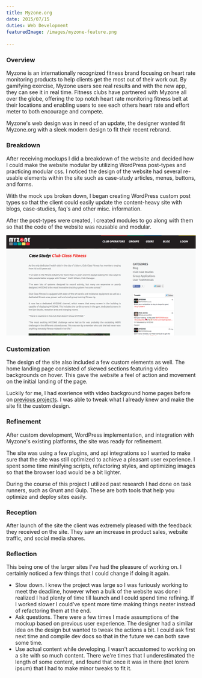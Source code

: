 ```yaml
---
title: Myzone.org
date: 2015/07/15
duties: Web Development
featuredImage: /images/myzone-feature.png

---
```


### Overview
Myzone is an internationally recognized fitness brand focusing on heart rate monitoring products to help clients get the most out of their work out. By gamifying exercise, Myzone users see real results and with the new app, they can see it in real time. Fitness clubs have partnered with Myzone all over the globe, offering the top notch heart rate monitoring fitness belt at their locations and enabling users to see each others heart rate and effort meter to both encourage and compete.

Myzone's web design was in need of an update, the designer wanted fit Myzone.org with a sleek modern design to fit their recent rebrand.


### Breakdown
After receiving mockups I did a breakdown of the website and decided how I could make the website modular by utilizing WordPress post-types and practicing modular css. I noticed the design of the website had several re-usable elements within the site such as case-study articles, menus, buttons, and forms.

With the mock ups broken down, I began creating WordPress custom post types so that the client could easily update the content-heavy site with blogs, case-studies, faq's and other misc. information.

After the post-types were created, I created modules to go along with them so that the code of the website was reusable and modular.

![AAA Mockup 1](../images/mz-case-1.png)

### Customization
The design of the site also included a few custom elements as well. The home landing page consisted of skewed sections featuring video backgrounds on hover. This gave the website a feel of action and movement on the initial landing of the page. 

Luckily for me, I had exerience with video background home pages before on [previous projects](/projects/ucf-homecoming). I was able to tweak what I already knew and make the site fit the custom design.

### Refinement
After custom development, WordPress implementation, and integration with Myzone's existing platforms, the site was ready for refinement. 

The site was using a few plugins, and api integrations so I wanted to make sure that the site was still optimized to achieve a pleasant user experience. I spent some time minifying scripts, refactoring styles, and optimizing images so that the browser load would be a bit lighter.

During the course of this project I utilized past research I had done on task runners, such as Grunt and Gulp. These are both tools that help you optimize and deploy sites easily.

### Reception
After launch of the site the client was extremely pleased with the feedback they received on the site. They saw an increase in product sales, website traffic, and social media shares.


### Reflection
This being one of the larger sites I've had the pleasure of working on. I certainly noticed a few things that I could change if doing it again.

*	Slow down. I knew the project was large so I was furiously working to meet the deadline, however when a bulk of the website was done I realized I had plenty of time till launch and I could spend time refining. If I worked slower I could've spent more time making things neater instead of refactoring them at the end.
*	Ask questions. There were a few times I made assumptions of the mockup based on previous user experience. The designer had a similar idea on the design but wanted to tweak the actions a bit. I could ask first next time and compile dev docs so that in the future we can both save some time.
*	Use actual content while developing. I wasn't accustomed to working on a site with so much content. There we're times that I underestimated the length of some content, and found that once it was in there (not lorem ipsum) that I had to make minor tweaks to fit it.

